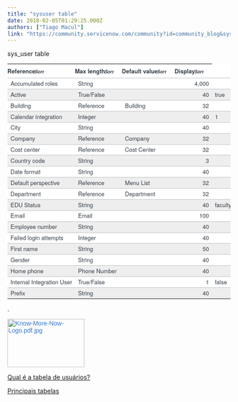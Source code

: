 ```yaml
---
title: "sysuser table"
date: 2018-02-05T01:29:25.000Z
authors: ["Tiago Macul"]
link: "https://community.servicenow.com/community?id=community_blog&sys_id=cbbdeaa9dbd0dbc01dcaf3231f9619d1"
---
```

<p>sys_user table</p><table class="data_list_table embedded list_table table table-hover" data-list_id="sys_db_object.REL:4344f6f5bf1320001875647fcf0739ad" style="box-sizing: border-box; background-color: #ffffff; border-spacing: 0px; width: 2370px; max-width: 100%; margin-bottom: 0px; color: #343d47; font-family: SourceSansPro, 'Helvetica Neue', Arial; font-size: 13px; white-space: nowrap; outline: none;"><thead><tr class="embedded" style="color: black;"><th align="left" class="text-align-left list_header_cell list_hdrembedded" data-list_id="sys_db_object.REL:4344f6f5bf1320001875647fcf0739ad" data-type="list2_hdrcell" scope="col" style="padding: 6px 20px 6px 0; text-align: left; border-bottom: 1px solid #bdc0c4; font-weight: bold; color: #343d47;">Reference<span class="sort-icon" style="font-size: 10px;"><em class="sort-icon-padding list-column-icon"><span class="sr-only" style="margin: -1px;">Sort</span></em></span></th><th align="left" class="text-align-left list_header_cell list_hdrembedded" data-list_id="sys_db_object.REL:4344f6f5bf1320001875647fcf0739ad" data-type="list2_hdrcell" scope="col" style="padding: 6px 20px 6px 0; text-align: left; border-bottom: 1px solid #bdc0c4; font-weight: bold; color: #343d47;">Max length<span class="sort-icon" style="font-size: 10px;"><em class="sort-icon-padding list-column-icon"><span class="sr-only" style="margin: -1px;">Sort</span></em></span></th><th align="left" class="text-align-left list_header_cell list_hdrembedded" data-list_id="sys_db_object.REL:4344f6f5bf1320001875647fcf0739ad" data-type="list2_hdrcell" scope="col" style="padding: 6px 20px 6px 0; text-align: left; border-bottom: 1px solid #bdc0c4; font-weight: bold; color: #343d47;">Default value<span class="sort-icon" style="font-size: 10px;"><em class="sort-icon-padding list-column-icon"><span class="sr-only" style="margin: -1px;">Sort</span></em></span></th><th align="left" class="text-align-left list_header_cell list_hdrembedded" data-list_id="sys_db_object.REL:4344f6f5bf1320001875647fcf0739ad" data-type="list2_hdrcell" scope="col" style="padding: 6px 20px 6px 0; text-align: left; border-bottom: 1px solid #bdc0c4; font-weight: bold; color: #343d47;">Display<span class="sort-icon" style="font-size: 10px;"><em class="sort-icon-padding list-column-icon"><span class="sr-only" style="margin: -1px;">Sort</span></em></span></th></tr></thead><tbody class="list2_body"><tr class="list_row list_odd embedded list_row_compact" data-list_id="sys_db_object.REL:4344f6f5bf1320001875647fcf0739ad" data-type="list2_row" data-updated-on="2017-08-11 18:06:14" style="color: black;"><td class="vt" style="padding-left: 7px; color: #343d47; border-top: 1px solid #bdc0c4;">Accumulated roles</td><td class="vt" style="padding-left: 7px; color: #343d47; border-top: 1px solid #bdc0c4;">String</td><td class="vt" style="padding-left: 7px; color: #343d47; border-top: 1px solid #bdc0c4;"></td><td class="vt" style="padding-left: 7px; color: #343d47; border-top: 1px solid #bdc0c4; text-align: right;">4,000</td><td class="vt" style="padding-left: 7px; color: #343d47; border-top: 1px solid #bdc0c4;"></td><td class="vt" style="padding-left: 7px; color: #343d47; border-top: 1px solid #bdc0c4;">false</td><td class="vt vt-spacer" style="color: #343d47; border-top: 1px solid #bdc0c4;"></td></tr><tr class="list_even list_row embedded list_row_compact" data-list_id="sys_db_object.REL:4344f6f5bf1320001875647fcf0739ad" data-type="list2_row" data-updated-on="2017-08-11 18:06:23" style="color: black;"><td class="vt" style="padding-left: 7px; background-color: #eeeeee; color: #343d47; border-top: 1px solid #bdc0c4;">Active</td><td class="vt" style="padding-left: 7px; background-color: #eeeeee; color: #343d47; border-top: 1px solid #bdc0c4;">True/False</td><td class="vt" style="padding-left: 7px; background-color: #eeeeee; color: #343d47; border-top: 1px solid #bdc0c4;"></td><td class="vt" style="padding-left: 7px; background-color: #eeeeee; color: #343d47; border-top: 1px solid #bdc0c4; text-align: right;">40</td><td class="vt" style="padding-left: 7px; background-color: #eeeeee; color: #343d47; border-top: 1px solid #bdc0c4;">true</td><td class="vt" style="padding-left: 7px; background-color: #eeeeee; color: #343d47; border-top: 1px solid #bdc0c4;">false</td><td class="vt vt-spacer" style="background-color: #eeeeee; color: #343d47; border-top: 1px solid #bdc0c4;"></td></tr><tr class="list_row list_odd embedded list_row_compact" data-list_id="sys_db_object.REL:4344f6f5bf1320001875647fcf0739ad" data-type="list2_row" data-updated-on="2017-08-11 18:06:14" style="color: black;"><td class="vt" style="padding-left: 7px; color: #343d47; border-top: 1px solid #bdc0c4;">Building</td><td class="vt" style="padding-left: 7px; color: #343d47; border-top: 1px solid #bdc0c4;">Reference</td><td class="vt" style="padding-left: 7px; color: #343d47; border-top: 1px solid #bdc0c4;">Building</td><td class="vt" style="padding-left: 7px; color: #343d47; border-top: 1px solid #bdc0c4; text-align: right;">32</td><td class="vt" style="padding-left: 7px; color: #343d47; border-top: 1px solid #bdc0c4;"></td><td class="vt" style="padding-left: 7px; color: #343d47; border-top: 1px solid #bdc0c4;">false</td><td class="vt vt-spacer" style="color: #343d47; border-top: 1px solid #bdc0c4;"></td></tr><tr class="list_even list_row embedded list_row_compact" data-list_id="sys_db_object.REL:4344f6f5bf1320001875647fcf0739ad" data-type="list2_row" data-updated-on="2017-08-11 18:06:23" style="color: black;"><td class="vt" style="padding-left: 7px; background-color: #eeeeee; color: #343d47; border-top: 1px solid #bdc0c4;">Calendar integration</td><td class="vt" style="padding-left: 7px; background-color: #eeeeee; color: #343d47; border-top: 1px solid #bdc0c4;">Integer</td><td class="vt" style="padding-left: 7px; background-color: #eeeeee; color: #343d47; border-top: 1px solid #bdc0c4;"></td><td class="vt" style="padding-left: 7px; background-color: #eeeeee; color: #343d47; border-top: 1px solid #bdc0c4; text-align: right;">40</td><td class="vt" style="padding-left: 7px; background-color: #eeeeee; color: #343d47; border-top: 1px solid #bdc0c4;">1</td><td class="vt" style="padding-left: 7px; background-color: #eeeeee; color: #343d47; border-top: 1px solid #bdc0c4;">false</td><td class="vt vt-spacer" style="background-color: #eeeeee; color: #343d47; border-top: 1px solid #bdc0c4;"></td></tr><tr class="list_row list_odd embedded list_row_compact" data-list_id="sys_db_object.REL:4344f6f5bf1320001875647fcf0739ad" data-type="list2_row" data-updated-on="2017-08-11 18:06:14" style="color: black;"><td class="vt" style="padding-left: 7px; color: #343d47; border-top: 1px solid #bdc0c4;">City</td><td class="vt" style="padding-left: 7px; color: #343d47; border-top: 1px solid #bdc0c4;">String</td><td class="vt" style="padding-left: 7px; color: #343d47; border-top: 1px solid #bdc0c4;"></td><td class="vt" style="padding-left: 7px; color: #343d47; border-top: 1px solid #bdc0c4; text-align: right;">40</td><td class="vt" style="padding-left: 7px; color: #343d47; border-top: 1px solid #bdc0c4;"></td><td class="vt" style="padding-left: 7px; color: #343d47; border-top: 1px solid #bdc0c4;">false</td><td class="vt vt-spacer" style="color: #343d47; border-top: 1px solid #bdc0c4;"></td></tr><tr class="list_even list_row embedded list_row_compact" data-list_id="sys_db_object.REL:4344f6f5bf1320001875647fcf0739ad" data-type="list2_row" data-updated-on="2017-08-11 18:06:23" style="color: black;"><td class="vt" style="padding-left: 7px; background-color: #eeeeee; color: #343d47; border-top: 1px solid #bdc0c4;">Company</td><td class="vt" style="padding-left: 7px; background-color: #eeeeee; color: #343d47; border-top: 1px solid #bdc0c4;">Reference</td><td class="vt" style="padding-left: 7px; background-color: #eeeeee; color: #343d47; border-top: 1px solid #bdc0c4;">Company</td><td class="vt" style="padding-left: 7px; background-color: #eeeeee; color: #343d47; border-top: 1px solid #bdc0c4; text-align: right;">32</td><td class="vt" style="padding-left: 7px; background-color: #eeeeee; color: #343d47; border-top: 1px solid #bdc0c4;"></td><td class="vt" style="padding-left: 7px; background-color: #eeeeee; color: #343d47; border-top: 1px solid #bdc0c4;">false</td><td class="vt vt-spacer" style="background-color: #eeeeee; color: #343d47; border-top: 1px solid #bdc0c4;"></td></tr><tr class="list_row list_odd embedded list_row_compact" data-list_id="sys_db_object.REL:4344f6f5bf1320001875647fcf0739ad" data-type="list2_row" data-updated-on="2017-08-11 18:06:14" style="color: black;"><td class="vt" style="padding-left: 7px; color: #343d47; border-top: 1px solid #bdc0c4;">Cost center</td><td class="vt" style="padding-left: 7px; color: #343d47; border-top: 1px solid #bdc0c4;">Reference</td><td class="vt" style="padding-left: 7px; color: #343d47; border-top: 1px solid #bdc0c4;">Cost Center</td><td class="vt" style="padding-left: 7px; color: #343d47; border-top: 1px solid #bdc0c4; text-align: right;">32</td><td class="vt" style="padding-left: 7px; color: #343d47; border-top: 1px solid #bdc0c4;"></td><td class="vt" style="padding-left: 7px; color: #343d47; border-top: 1px solid #bdc0c4;">false</td><td class="vt vt-spacer" style="color: #343d47; border-top: 1px solid #bdc0c4;"></td></tr><tr class="list_even list_row embedded list_row_compact" data-list_id="sys_db_object.REL:4344f6f5bf1320001875647fcf0739ad" data-type="list2_row" data-updated-on="2017-08-11 18:06:14" style="color: black;"><td class="vt" style="padding-left: 7px; background-color: #eeeeee; color: #343d47; border-top: 1px solid #bdc0c4;">Country code</td><td class="vt" style="padding-left: 7px; background-color: #eeeeee; color: #343d47; border-top: 1px solid #bdc0c4;">String</td><td class="vt" style="padding-left: 7px; background-color: #eeeeee; color: #343d47; border-top: 1px solid #bdc0c4;"></td><td class="vt" style="padding-left: 7px; background-color: #eeeeee; color: #343d47; border-top: 1px solid #bdc0c4; text-align: right;">3</td><td class="list_edit_cursor_cell vt" style="padding-left: 7px; background-color: #eeeeee; color: #343d47; border-top: 1px solid #bdc0c4;"></td><td class="vt" style="padding-left: 7px; background-color: #eeeeee; color: #343d47; border-top: 1px solid #bdc0c4;">false</td><td class="vt vt-spacer" style="background-color: #eeeeee; color: #343d47; border-top: 1px solid #bdc0c4;"></td></tr><tr class="list_row list_odd embedded list_row_compact" data-list_id="sys_db_object.REL:4344f6f5bf1320001875647fcf0739ad" data-type="list2_row" data-updated-on="2017-08-11 18:06:14" style="color: black;"><td class="vt" style="padding-left: 7px; color: #343d47; border-top: 1px solid #bdc0c4;">Date format</td><td class="vt" style="padding-left: 7px; color: #343d47; border-top: 1px solid #bdc0c4;">String</td><td class="vt" style="padding-left: 7px; color: #343d47; border-top: 1px solid #bdc0c4;"></td><td class="vt" style="padding-left: 7px; color: #343d47; border-top: 1px solid #bdc0c4; text-align: right;">40</td><td class="vt" style="padding-left: 7px; color: #343d47; border-top: 1px solid #bdc0c4;"></td><td class="vt" style="padding-left: 7px; color: #343d47; border-top: 1px solid #bdc0c4;">false</td><td class="vt vt-spacer" style="color: #343d47; border-top: 1px solid #bdc0c4;"></td></tr><tr class="list_even list_row embedded list_row_compact" data-list_id="sys_db_object.REL:4344f6f5bf1320001875647fcf0739ad" data-type="list2_row" data-updated-on="2017-08-11 18:06:23" style="color: black;"><td class="vt" style="padding-left: 7px; background-color: #eeeeee; color: #343d47; border-top: 1px solid #bdc0c4;">Default perspective</td><td class="vt" style="padding-left: 7px; background-color: #eeeeee; color: #343d47; border-top: 1px solid #bdc0c4;">Reference</td><td class="vt" style="padding-left: 7px; background-color: #eeeeee; color: #343d47; border-top: 1px solid #bdc0c4;">Menu List</td><td class="vt" style="padding-left: 7px; background-color: #eeeeee; color: #343d47; border-top: 1px solid #bdc0c4; text-align: right;">32</td><td class="vt" style="padding-left: 7px; background-color: #eeeeee; color: #343d47; border-top: 1px solid #bdc0c4;"></td><td class="vt" style="padding-left: 7px; background-color: #eeeeee; color: #343d47; border-top: 1px solid #bdc0c4;">false</td><td class="vt vt-spacer" style="background-color: #eeeeee; color: #343d47; border-top: 1px solid #bdc0c4;"></td></tr><tr class="list_row list_odd embedded list_row_compact" data-list_id="sys_db_object.REL:4344f6f5bf1320001875647fcf0739ad" data-type="list2_row" data-updated-on="2017-08-11 18:06:23" style="color: black;"><td class="vt" style="padding-left: 7px; color: #343d47; border-top: 1px solid #bdc0c4;">Department</td><td class="vt" style="padding-left: 7px; color: #343d47; border-top: 1px solid #bdc0c4;">Reference</td><td class="vt" style="padding-left: 7px; color: #343d47; border-top: 1px solid #bdc0c4;">Department</td><td class="vt" style="padding-left: 7px; color: #343d47; border-top: 1px solid #bdc0c4; text-align: right;">32</td><td class="vt" style="padding-left: 7px; color: #343d47; border-top: 1px solid #bdc0c4;"></td><td class="vt" style="padding-left: 7px; color: #343d47; border-top: 1px solid #bdc0c4;">false</td><td class="vt vt-spacer" style="color: #343d47; border-top: 1px solid #bdc0c4;"></td></tr><tr class="list_even list_row embedded list_row_compact" data-list_id="sys_db_object.REL:4344f6f5bf1320001875647fcf0739ad" data-type="list2_row" data-updated-on="2017-08-11 18:06:14" style="color: black;"><td class="vt" style="padding-left: 7px; background-color: #eeeeee; color: #343d47; border-top: 1px solid #bdc0c4;">EDU Status</td><td class="vt" style="padding-left: 7px; background-color: #eeeeee; color: #343d47; border-top: 1px solid #bdc0c4;">String</td><td class="vt" style="padding-left: 7px; background-color: #eeeeee; color: #343d47; border-top: 1px solid #bdc0c4;"></td><td class="vt" style="padding-left: 7px; background-color: #eeeeee; color: #343d47; border-top: 1px solid #bdc0c4; text-align: right;">40</td><td class="vt" style="padding-left: 7px; background-color: #eeeeee; color: #343d47; border-top: 1px solid #bdc0c4;">faculty</td><td class="vt" style="padding-left: 7px; background-color: #eeeeee; color: #343d47; border-top: 1px solid #bdc0c4;">false</td><td class="vt vt-spacer" style="background-color: #eeeeee; color: #343d47; border-top: 1px solid #bdc0c4;"></td></tr><tr class="list_row list_odd embedded list_row_compact" data-list_id="sys_db_object.REL:4344f6f5bf1320001875647fcf0739ad" data-type="list2_row" data-updated-on="2017-08-11 18:06:23" style="color: black;"><td class="vt" style="padding-left: 7px; color: #343d47; border-top: 1px solid #bdc0c4;">Email</td><td class="vt" style="padding-left: 7px; color: #343d47; border-top: 1px solid #bdc0c4;">Email</td><td class="vt" style="padding-left: 7px; color: #343d47; border-top: 1px solid #bdc0c4;"></td><td class="vt" style="padding-left: 7px; color: #343d47; border-top: 1px solid #bdc0c4; text-align: right;">100</td><td class="vt" style="padding-left: 7px; color: #343d47; border-top: 1px solid #bdc0c4;"></td><td class="vt" style="padding-left: 7px; color: #343d47; border-top: 1px solid #bdc0c4;">false</td><td class="vt vt-spacer" style="color: #343d47; border-top: 1px solid #bdc0c4;"></td></tr><tr class="list_even list_row embedded list_row_compact" data-list_id="sys_db_object.REL:4344f6f5bf1320001875647fcf0739ad" data-type="list2_row" data-updated-on="2017-08-11 18:06:14" style="color: black;"><td class="vt" style="padding-left: 7px; background-color: #eeeeee; color: #343d47; border-top: 1px solid #bdc0c4;">Employee number</td><td class="vt" style="padding-left: 7px; background-color: #eeeeee; color: #343d47; border-top: 1px solid #bdc0c4;">String</td><td class="vt" style="padding-left: 7px; background-color: #eeeeee; color: #343d47; border-top: 1px solid #bdc0c4;"></td><td class="vt" style="padding-left: 7px; background-color: #eeeeee; color: #343d47; border-top: 1px solid #bdc0c4; text-align: right;">40</td><td class="vt" style="padding-left: 7px; background-color: #eeeeee; color: #343d47; border-top: 1px solid #bdc0c4;"></td><td class="vt" style="padding-left: 7px; background-color: #eeeeee; color: #343d47; border-top: 1px solid #bdc0c4;">false</td><td class="vt vt-spacer" style="background-color: #eeeeee; color: #343d47; border-top: 1px solid #bdc0c4;"></td></tr><tr class="list_row list_odd embedded list_row_compact" data-list_id="sys_db_object.REL:4344f6f5bf1320001875647fcf0739ad" data-type="list2_row" data-updated-on="2017-08-11 18:06:14" style="color: black;"><td class="vt" style="padding-left: 7px; color: #343d47; border-top: 1px solid #bdc0c4;">Failed login attempts</td><td class="vt" style="padding-left: 7px; color: #343d47; border-top: 1px solid #bdc0c4;">Integer</td><td class="vt" style="padding-left: 7px; color: #343d47; border-top: 1px solid #bdc0c4;"></td><td class="vt" style="padding-left: 7px; color: #343d47; border-top: 1px solid #bdc0c4; text-align: right;">40</td><td class="vt" style="padding-left: 7px; color: #343d47; border-top: 1px solid #bdc0c4;"></td><td class="vt" style="padding-left: 7px; color: #343d47; border-top: 1px solid #bdc0c4;">false</td><td class="vt vt-spacer" style="color: #343d47; border-top: 1px solid #bdc0c4;"></td></tr><tr class="list_even list_row embedded list_row_compact" data-list_id="sys_db_object.REL:4344f6f5bf1320001875647fcf0739ad" data-type="list2_row" data-updated-on="2017-08-11 18:06:23" style="color: black;"><td class="vt" style="padding-left: 7px; background-color: #eeeeee; color: #343d47; border-top: 1px solid #bdc0c4;">First name</td><td class="vt" style="padding-left: 7px; background-color: #eeeeee; color: #343d47; border-top: 1px solid #bdc0c4;">String</td><td class="vt" style="padding-left: 7px; background-color: #eeeeee; color: #343d47; border-top: 1px solid #bdc0c4;"></td><td class="vt" style="padding-left: 7px; background-color: #eeeeee; color: #343d47; border-top: 1px solid #bdc0c4; text-align: right;">50</td><td class="vt" style="padding-left: 7px; background-color: #eeeeee; color: #343d47; border-top: 1px solid #bdc0c4;"></td><td class="vt" style="padding-left: 7px; background-color: #eeeeee; color: #343d47; border-top: 1px solid #bdc0c4;">false</td><td class="vt vt-spacer" style="background-color: #eeeeee; color: #343d47; border-top: 1px solid #bdc0c4;"></td></tr><tr class="list_row list_odd embedded list_row_compact" data-list_id="sys_db_object.REL:4344f6f5bf1320001875647fcf0739ad" data-type="list2_row" data-updated-on="2017-08-11 18:06:14" style="color: black;"><td class="vt" style="padding-left: 7px; color: #343d47; border-top: 1px solid #bdc0c4;">Gender</td><td class="vt" style="padding-left: 7px; color: #343d47; border-top: 1px solid #bdc0c4;">String</td><td class="vt" style="padding-left: 7px; color: #343d47; border-top: 1px solid #bdc0c4;"></td><td class="vt" style="padding-left: 7px; color: #343d47; border-top: 1px solid #bdc0c4; text-align: right;">40</td><td class="vt" style="padding-left: 7px; color: #343d47; border-top: 1px solid #bdc0c4;"></td><td class="vt" style="padding-left: 7px; color: #343d47; border-top: 1px solid #bdc0c4;">false</td><td class="vt vt-spacer" style="color: #343d47; border-top: 1px solid #bdc0c4;"></td></tr><tr class="list_even list_row embedded list_row_compact" data-list_id="sys_db_object.REL:4344f6f5bf1320001875647fcf0739ad" data-type="list2_row" data-updated-on="2017-08-11 18:06:14" style="color: black;"><td class="vt" style="padding-left: 7px; background-color: #eeeeee; color: #343d47; border-top: 1px solid #bdc0c4;">Home phone</td><td class="vt" style="padding-left: 7px; background-color: #eeeeee; color: #343d47; border-top: 1px solid #bdc0c4;">Phone Number</td><td class="vt" style="padding-left: 7px; background-color: #eeeeee; color: #343d47; border-top: 1px solid #bdc0c4;"></td><td class="vt" style="padding-left: 7px; background-color: #eeeeee; color: #343d47; border-top: 1px solid #bdc0c4; text-align: right;">40</td><td class="vt" style="padding-left: 7px; background-color: #eeeeee; color: #343d47; border-top: 1px solid #bdc0c4;"></td><td class="vt" style="padding-left: 7px; background-color: #eeeeee; color: #343d47; border-top: 1px solid #bdc0c4;">false</td><td class="vt vt-spacer" style="background-color: #eeeeee; color: #343d47; border-top: 1px solid #bdc0c4;"></td></tr><tr class="list_row list_odd embedded list_row_compact" data-list_id="sys_db_object.REL:4344f6f5bf1320001875647fcf0739ad" data-type="list2_row" data-updated-on="2017-08-11 18:09:29" style="color: black;"><td class="vt" style="padding-left: 7px; color: #343d47; border-top: 1px solid #bdc0c4;">Internal Integration User</td><td class="vt" style="padding-left: 7px; color: #343d47; border-top: 1px solid #bdc0c4;">True/False</td><td class="vt" style="padding-left: 7px; color: #343d47; border-top: 1px solid #bdc0c4;"></td><td class="vt" style="padding-left: 7px; color: #343d47; border-top: 1px solid #bdc0c4; text-align: right;">1</td><td class="vt" style="padding-left: 7px; color: #343d47; border-top: 1px solid #bdc0c4;">false</td><td class="vt" style="padding-left: 7px; color: #343d47; border-top: 1px solid #bdc0c4;">false</td><td class="vt vt-spacer" style="color: #343d47; border-top: 1px solid #bdc0c4;"></td></tr><tr class="list_even list_row embedded list_row_compact" data-list_id="sys_db_object.REL:4344f6f5bf1320001875647fcf0739ad" data-type="list2_row" data-updated-on="2017-08-11 18:06:14" style="color: black;"><td class="vt" style="padding-left: 7px; background-color: #eeeeee; color: #343d47; border-top: 1px solid #bdc0c4;">Prefix</td><td class="vt" style="padding-left: 7px; background-color: #eeeeee; color: #343d47; border-top: 1px solid #bdc0c4;">String</td><td class="vt" style="padding-left: 7px; background-color: #eeeeee; color: #343d47; border-top: 1px solid #bdc0c4;"></td><td class="vt" style="padding-left: 7px; background-color: #eeeeee; color: #343d47; border-top: 1px solid #bdc0c4; text-align: right;">40</td><td class="vt" style="padding-left: 7px; background-color: #eeeeee; color: #343d47; border-top: 1px solid #bdc0c4;"></td><td class="vt" style="padding-left: 7px; background-color: #eeeeee; color: #343d47; border-top: 1px solid #bdc0c4;">false</td></tr></tbody></table><p>.</p><p></p><p><a _jive_internal="true" href="/servlet/JiveServlet/downloadImage/38-7599-408479/Know-More-Now-Logo.pdf.jpg" style="font-family: arial, sans-serif; color: #3778c7;" title="https://community.servicenow.com/servlet/JiveServlet/showImage/38-7599-408479/Know-More-Now-Logo.pdf.jpg"><img   alt="Know-More-Now-Logo.pdf.jpg" class="image-1 jive-image" height="109" src="9cb6a731dbdc5b048c8ef4621f961938.iix" style="width: 174px; height: 109.452px;" width="174"/></a></p><p><a title="Qual é a tabela de usuários?" __default_attr="7599" __jive_macro_name="blogpost" class="jive_macro jive_macro_blogpost" data-orig-content="Qual é a tabela de usuários?" data-renderedposition="760.4375_8_198_16" href="/community?id=community_blog&sys_id=55dc6665dbd0dbc01dcaf3231f9619f6">Qual é a tabela de usuários?</a></p><p><a title="Principais tabelas" __default_attr="7720" __jive_macro_name="blogpost" class="jive_macro jive_macro_blogpost" data-orig-content="Principais tabelas" data-renderedposition="781.4375_8_129_16" href="/community?id=community_blog&sys_id=9c1daea5dbd0dbc01dcaf3231f961926">Principais tabelas</a></p>